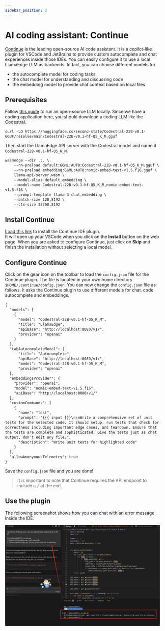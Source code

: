 ```yaml
---
sidebar_position: 3
---
```


# AI coding assistant: Continue

[Continue](https://github.com/continuedev/continue) is the leading open-source AI code assistant.
It is a copilot-like plugin for VSCode and JetBrains to provide custom autocomplete and chat experiences inside 
those IDEs. You can easily configure it to use a local LlamaEdge LLM as backends. In fact, you can choose different models for

* the autocomplete model for coding tasks
* the chat model for understanding and discussing code
* the embedding model to provide chat context based on local files

## Prerequisites

Follow [this guide](intro) to run an open-source LLM locally.
Since we have a coding application here, you should download a coding LLM like the Codestral.

```
curl -LO https://huggingface.co/second-state/Codestral-22B-v0.1-GGUF/resolve/main/Codestral-22B-v0.1-hf-Q5_K_M.gguf
```

Then start the LlamaEdge API server with the Codestral model and name it `Codestral-22B-v0.1-hf-Q5_K_M`.

```
wasmedge --dir .:. \
    --nn-preload default:GGML:AUTO:Codestral-22B-v0.1-hf-Q5_K_M.gguf \
    --nn-preload embedding:GGML:AUTO:nomic-embed-text-v1.5.f16.gguf \
    llama-api-server.wasm \
    --model-alias default,embedding \
    --model-name Codestral-22B-v0.1-hf-Q5_K_M,nomic-embed-text-v1.5.f16 \
    --prompt-template llama-3-chat,embedding \
    --batch-size 128,8192 \
    --ctx-size 32768,8192
```

## Install Continue

[Load this link](https://marketplace.visualstudio.com/items?itemName=Continue.continue) to install the Continue IDE plugin.  
It will open up your VSCode when you click on the **Install** button on the web page. When you are
asked to configure Continue, just click on **Skip** and finish the installation without selecting a local model.

## Configure Continue

Click on the gear icon on the toolbar to load the `config.json` file for the Continue plugin. The file is located
in your own home directory `$HOME/.continue/config.json`.
You can now change the `config.json` file as follows. 
It asks the Continue plugin to use different models for 
chat, code autocomplete and embeddings.

```
{
  "models": [
    {
      "model": "Codestral-22B-v0.1-hf-Q5_K_M",
      "title": "LlamaEdge",
      "apiBase": "http://localhost:8080/v1/",
      "provider": "openai"
    }
  ],
  "tabAutocompleteModel": {
      "title": "Autocomplete",
      "apiBase": "http://localhost:8080/v1/",
      "model": "Codestral-22B-v0.1-hf-Q5_K_M",
      "provider": "openai"
  },
  "embeddingsProvider": {
    "provider": "openai",
    "model": "nomic-embed-text-v1.5.f16",
    "apiBase": "http://localhost:8080/v1/"
  },
  "customCommands": [
    {
      "name": "test",
      "prompt": "{{{ input }}}\n\nWrite a comprehensive set of unit tests for the selected code. It should setup, run tests that check for correctness including important edge cases, and teardown. Ensure that the tests are complete and sophisticated. Give the tests just as chat output, don't edit any file.",
      "description": "Write unit tests for highlighted code"
    }
  ],
  "allowAnonymousTelemetry": true
}
```

Save the `config.json` file and you are done!

> It is important to note that Continue requires the API endpoint to include a `/` at the end.

## Use the plugin

The following screenshot shows how you can chat with an error message
inside the IDE.

![](continue-01.png)



